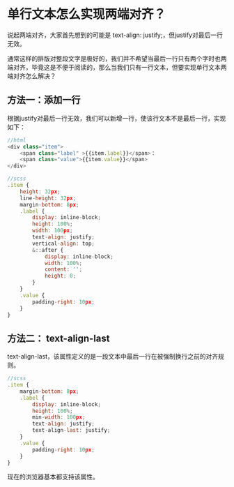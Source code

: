 # 单行文本怎么实现两端对齐？

说起两端对齐，大家首先想到的可能是 text-align: justify;，但justify对最后一行无效。

通常这样的排版对整段文字是极好的，我们并不希望当最后一行只有两个字时也两端对齐，毕竟这是不便于阅读的，那么当我们只有一行文本，但要实现单行文本两端对齐怎么解决？

## 方法一：添加一行
根据justify对最后一行无效，我们可以新增一行，使该行文本不是最后一行，实现如下：


```js
//html
<div class="item">
    <span class="label" >{{item.label}}</span>：
    <span class="value">{{item.value}}</span>
</div>
```
```js
//scss
.item {
    height: 32px;
    line-height: 32px;
    margin-bottom: 8px;
    .label {
        display: inline-block;
        height: 100%;
        width: 100px;
        text-align: justify;
        vertical-align: top;
        &::after {
            display: inline-block;
            width: 100%;
            content: '';
            height: 0;
        }
    }
    .value {
        padding-right: 10px;
    }
}
```
## 方法二： text-align-last
text-align-last，该属性定义的是一段文本中最后一行在被强制换行之前的对齐规则。

```js
//scss
.item {
    margin-bottom: 8px;
    .label {
        display: inline-block;
        height: 100%;
        min-width: 100px;
        text-align: justify;
        text-align-last: justify;
    }
    .value {
        padding-right: 10px;
    }
}
```
现在的浏览器基本都支持该属性。